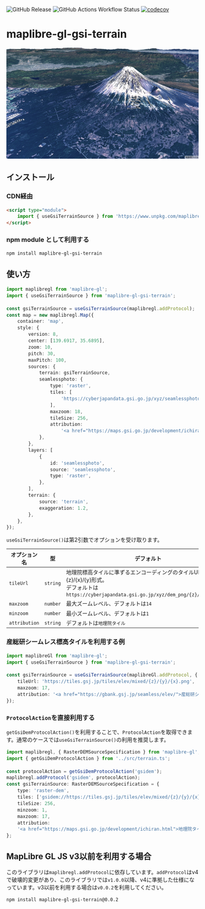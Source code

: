 ![GitHub Release](https://badge.fury.io/js/maplibre-gl-gsi-terrain.svg)
![GitHub Actions Workflow Status](https://img.shields.io/github/actions/workflow/status/mug-jp/maplibre-gl-gsi-terrain/test.yml?label=test)
[![codecov](https://codecov.io/gh/mug-jp/maplibre-gl-gsi-terrain/graph/badge.svg?token=U9WGZANPZ9)](https://codecov.io/gh/mug-jp/maplibre-gl-gsi-terrain)

# maplibre-gl-gsi-terrain

![](./screenshot.png)

## インストール

### CDN経由

```html
<script type="module">
    import { useGsiTerrainSource } from 'https://www.unpkg.com/maplibre-gl-gsi-terrain@2.1.0/dist/terrain.js';
</script>
```

### npm module として利用する

```sh
npm install maplibre-gl-gsi-terrain
```

## 使い方

```typescript
import maplibregl from 'maplibre-gl';
import { useGsiTerrainSource } from 'maplibre-gl-gsi-terrain';

const gsiTerrainSource = useGsiTerrainSource(maplibregl.addProtocol);
const map = new maplibregl.Map({
    container: 'map',
    style: {
        version: 8,
        center: [139.6917, 35.6895],
        zoom: 10,
        pitch: 30,
        maxPitch: 100,
        sources: {
            terrain: gsiTerrainSource,
            seamlessphoto: {
                type: 'raster',
                tiles: [
                    'https://cyberjapandata.gsi.go.jp/xyz/seamlessphoto/{z}/{x}/{y}.jpg',
                ],
                maxzoom: 18,
                tileSize: 256,
                attribution:
                    '<a href="https://maps.gsi.go.jp/development/ichiran.html">地理院タイル</a>',
            },
        },
        layers: [
            {
                id: 'seamlessphoto',
                source: 'seamlessphoto',
                type: 'raster',
            },
        ],
        terrain: {
            source: 'terrain',
            exaggeration: 1.2,
        },
    },
});
```

`useGsiTerrainSource()`は第2引数でオプションを受け取ります。

| オプション名 | 型 | デフォルト |
| --- | --- | --- |
| `tileUrl` | `string` | 地理院標高タイルに準ずるエンコーディングのタイルURL,{z}/{x}/{y}形式。<br />デフォルトは`https://cyberjapandata.gsi.go.jp/xyz/dem_png/{z}/{x}/{y}.png` |
| `maxzoom` | `number` | 最大ズームレベル、デフォルトは`14` |
| `minzoom` | `number` | 最小ズームレベル、デフォルトは`1` |
| `attribution` | `string` | デフォルトは`地理院タイル` |

### 産総研シームレス標高タイルを利用する例

```typescript
import maplibreGl from 'maplibre-gl';
import { useGsiTerrainSource } from 'maplibre-gl-gsi-terrain';

const gsiTerrainSource = useGsiTerrainSource(maplibreGl.addProtocol, {
    tileUrl: 'https://tiles.gsj.jp/tiles/elev/mixed/{z}/{y}/{x}.png',
    maxzoom: 17,
    attribution: '<a href="https://gbank.gsj.jp/seamless/elev/">産総研シームレス標高タイル</a>'
});
```

### `ProtocolAction`を直接利用する

`getGsiDemProtocolAction()`を利用することで、`ProtocolAction`を取得できます。通常のケースでは`useGsiTerrainSource()`の利用を推奨します。

```typescript
import maplibregl, { RasterDEMSourceSpecification } from 'maplibre-gl';
import { getGsiDemProtocolAction } from '../src/terrain.ts';

const protocolAction = getGsiDemProtocolAction('gsidem');
maplibregl.addProtocol('gsidem', protocolAction);
const gsiTerrainSource: RasterDEMSourceSpecification = {
    type: 'raster-dem',
    tiles: ['gsidem://https://tiles.gsj.jp/tiles/elev/mixed/{z}/{y}/{x}.png'],
    tileSize: 256,
    minzoom: 1,
    maxzoom: 17,
    attribution:
    '<a href="https://maps.gsi.go.jp/development/ichiran.html">地理院タイル</a>',
};
```

## MapLibre GL JS v3以前を利用する場合

このライブラリは`maplibregl.addProtocol`に依存しています。`addProtocol`はv4で破壊的変更があり、このライブラリでは`v1.0.0`以降、v4に準拠した仕様になっています。v3以前を利用する場合は`v0.0.2`を利用してください。

```sh
npm install maplibre-gl-gsi-terrain@0.0.2
```
